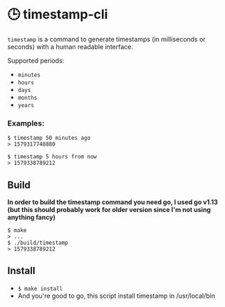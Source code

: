 # 🕒 timestamp-cli

`timestamp` is a command to generate timestamps (in milliseconds or seconds) with a human readable interface.

Supported periods: 
  * `minutes` 
  * `hours` 
  * `days` 
  * `months` 
  * `years`

### Examples:
```
$ timestamp 50 minutes ago
> 1579317748880
```
```
$ timestamp 5 hours from now
> 1579338789212
```

## Build
**In order to build the timestamp command you need go, I used go v1.13 (but this should probably work for older version since I'm not using anything fancy)**

```
$ make
> ...
$ ./build/timestamp
> 1579338789212
```

## Install

* `$ make install`
* And you're good to go, this script install timestamp in /usr/local/bin
